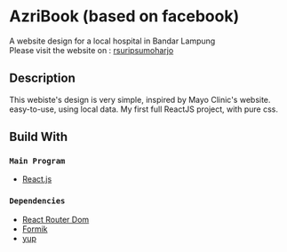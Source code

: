 # AzriBook (based on facebook)

A website design for a local hospital in Bandar Lampung \
Please visit the website on : [rsuripsumoharjo](https://rsuripsumoharjo-mockup.netlify.app/)

## Description

This webiste's design is very simple, inspired by Mayo Clinic's website. easy-to-use, using local data. My first full ReactJS project, with pure css.

## Build With

### `Main Program`

* [React.js](https://reactjs.org/)

### `Dependencies`


* [React Router Dom](https://reactrouter.com/)
* [Formik](https://formik.org/)
* [yup](https://github.com/jquense/yup)




